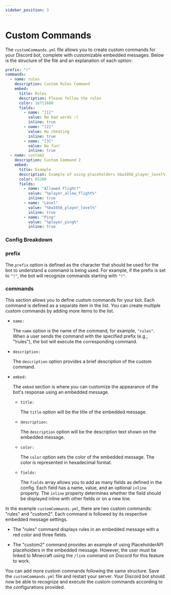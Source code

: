 ```yaml
---
sidebar_position: 3
---
```


# Custom Commands

The `customCommands.yml` file allows you to create custom commands for your Discord bot, complete with customizable embedded messages. Below is the structure of the file and an explanation of each option:

```yml title="customCommands.yml"
prefix: "!"
commands:
  - name: rules
    description: Custom Rules Command
    embed:
      title: Rules
      description: Please follow the rules
      color: 16711680
      fields:
        - name: "[1]"
          value: No bad words :(
          inline: true
        - name: "[2]"
          value: No cheating
          inline: true
        - name: "[3]"
          value: No fun!
          inline: true
  - name: custom2
    description: Custom Command 2
    embed:
      title: Example
      description: Example of using placeholders %bw1058_player_level%
      color: 65280
      fields:
        - name: "Allowed Flight?"
          value: "%player_allow_flight%"
          inline: true
        - name: "Level"
          value: "%bw1058_player_level%"
          inline: true
        - name: "Ping"
          value: "%player_ping%"
          inline: true

```

### Config Breakdown

### prefix

The `prefix` option is defined as the character that should be used for the bot to understand a command is being used. For example, if the prefix is set to `"!"`, the bot will recognize commands starting with `"!"`.

### commands

This section allows you to define custom commands for your bot. Each command is defined as a separate item in the list. You can create multiple custom commands by adding more items to the list.

- `name:`

  The `name` option is the name of the command, for example, `"rules"`. When a user sends the command with the specified prefix (e.g., "!rules"), the bot will execute the corresponding command.

- `description:`

  The `description` option provides a brief description of the custom command.

- `embed:`

  The `embed` section is where you can customize the appearance of the bot's response using an embedded message.

  - `title:`

    The `title` option will be the title of the embedded message.

  - `description:`

    The `description` option will be the description text shown on the embedded message.

  - `color:`

    The `color` option sets the color of the embedded message. The color is represented in hexadecimal format.

  - `fields:`

    The `fields` array allows you to add as many fields as defined in the config. Each field has a name, value, and an optional `inline` property. The `inline` property determines whether the field should be displayed inline with other fields or on a new line.

In the example `customCommands.yml`, there are two custom commands: "rules" and "custom2". Each command is followed by its respective embedded message settings.

- The "rules" command displays rules in an embedded message with a red color and three fields.

- The "custom2" command provides an example of using PlaceholderAPI placeholders in the embedded message. However, the user must be linked to Minecraft using the `/link` command on Discord for this feature to work.

You can add more custom commands following the same structure. Save the `customCommands.yml` file and restart your server. Your Discord bot should now be able to recognize and execute the custom commands according to the configurations provided.

